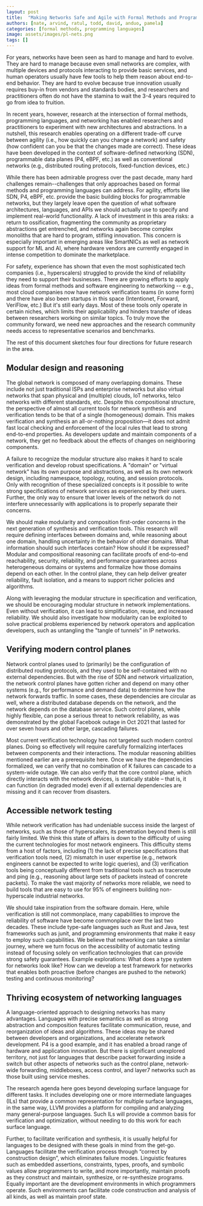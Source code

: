 ```yaml
---
layout: post
title:  "Making Networks Safe and Agile with Formal Methods and Programming Abstractions"
authors: [nate, arvind, ratul, todd, david, anduo, pamela]
categories: [formal methods, programming languages]
image: assets/images/pl-nets.png
tags: []
---
```


For years, networks have been seen as hard to manage and hard to evolve. They are hard to manage because even small networks are complex, with multiple devices and protocols interacting to provide basic services, and human operators usually have few tools to help them reason about end-to-end behavior. They are hard to evolve because true innovation usually requires buy-in from vendors and standards bodies, and researchers and practitioners often do not have the stamina to wait the 3-4 years required to go from idea to fruition.

In recent years, however, research at the intersection of formal methods, programming languages, and networking has enabled researchers and practitioners to experiment with new architectures and abstractions. In a nutshell, this research enables operating on a different trade-off curve between agility (i.e., how quickly can you change a network) and safety (how confident can you be that the changes made are correct). These ideas have been developed in the context of software-defined networking (SDN), programmable data planes (P4, eBPF, etc.) as well as conventional networks (e.g., distributed routing protocols, fixed-function devices, etc.)

While there has been admirable progress over the past decade, many hard challenges remain--challenges that only approaches based on formal methods and programming languages can address. For agility, efforts like SDN, P4, eBPF, etc. provide the basic building blocks for programmable networks, but they largely leave open the question of what software architectures, languages, and APIs we should actually use to specify and implement real-world functionality. A lack of investment in this area risks: a return to ossification, fragmenting the community as proprietary abstractions get entrenched, and networks again become complex monoliths that are hard to program, stifling innovation. This concern is especially important in emerging areas like SmartNICs as well as network support for ML and AI, where hardware vendors are currently engaged in intense competition to dominate the marketplace.

For safety, experience has shown that even the most sophisticated tech companies (i.e., hyperscalers) struggled to provide the kind of reliability they need to support their businesses. There are growing efforts to apply ideas from formal methods and software engineering to networking -- e.g., most cloud companies now have network verification teams (in some form) and there have also been startups in this space (Intentionet, Forward, VeriFlow, etc.) But it's still early days. Most of these tools only operate in certain niches, which limits their applicability and hinders transfer of ideas between researchers working on similar topics. To truly move the community forward, we need new approaches and the research community needs access to representative scenarios and benchmarks.

The rest of this document sketches four four directions for future research in the area.

## Modular design and reasoning

The global network is composed of many overlapping domains. These include not just traditional ISPs and enterprise networks but also virtual networks that span physical and (multiple) clouds, IoT networks, telco networks with different standards, etc. Despite this compositional structure, the perspective of almost all current tools for network synthesis and verification tends to be that of a single (homogeneous) domain. This makes verification and synthesis an all-or-nothing proposition—it does not admit fast local checking and enforcement of the local rules that lead to strong end-to-end properties.  As developers update and maintain components of a network, they get no feedback about the effects of changes on neighboring components.

A failure to recognize the modular structure also makes it hard to scale verification and develop robust specifications. A "domain" or "virtual network" has its own purpose and abstractions, as well as its own network design, including namespace, topology, routing, and session protocols.  Only with recognition of these specialized concepts is it possible to write strong specifications of
network services as experienced by their users.  Further, the only way to ensure that lower levels of the network do not interfere unnecessarily with applications is to properly separate their concerns.

We should make modularity and composition first-order concerns in the next generation of synthesis and verification tools. This research will require defining interfaces between domains and, while reasoning about one domain, handling uncertainty in the behavior of other domains. What information should such interfaces contain? How should it be expressed?  Modular and compositional reasoning can facilitate proofs of end-to-end reachability, security, reliability, and performance guarantees across heterogeneous domains or systems and formalize how those domains depend on each other. In the control plane, they can help deliver greater reliability, fault isolation, and a means to support richer policies and algorithms.

Along with leveraging the modular structure in specification and verification, we should be encouraging modular structure in network implementations.  Even without verification, it can lead to simplification, reuse, and increased reliability.  We should also investigate how modularity can be exploited to solve practical problems experienced by network operators and application developers, such as untangling the "tangle of tunnels" in IP networks.

## Verifying modern control planes

Network control planes used to (primarily) be the configuration of distributed routing protocols, and they used to be self-contained with no external dependencies. But with the rise of SDN and network virtualization, the network control planes have gotten richer and depend on many other systems (e.g., for performance and demand data) to determine how the network forwards traffic. In some cases, these dependencies are circular as well, where a distributed database depends on the network, and the network depends on the database service. Such control planes, while highly flexible, can pose a serious threat to network reliability, as was demonstrated by the global Facebook outage in Oct 2021 that lasted for over seven hours and other large, cascading failures.

Most current verification technology has not targeted such modern control planes. Doing so effectively will require carefully formalizing interfaces between components and their interactions. The modular reasoning abilities mentioned earlier are a prerequisite here. Once we have the dependencies formalized, we can verify that no combination of K failures can cascade to a system-wide outage. We can also verify that the core control plane, which directly interacts with the network devices, is statically stable – that is, it can function (in degraded mode) even if all external dependencies are missing and it can recover from disasters.

## Accessible network testing

While network verification has had undeniable success inside the largest of networks, such as those of hyperscalers, its penetration beyond them is still fairly limited. We think this state of affairs is down to the difficulty of using the current technologies for most network engineers. This difficulty stems from a host of factors, including (1) the lack of precise specifications that verification tools need, (2) mismatch in user expertise (e.g., network engineers cannot be expected to write logic queries), and (3) verification tools being conceptually different from traditional tools such as traceroute and ping (e.g., reasoning about large sets of packets instead of concrete packets). To make the vast majority of networks more reliable, we need to build tools that are easy to use for 95% of engineers building non-hyperscale industrial networks.

We should take inspiration from the software domain. Here, while verification is still not commonplace, many capabilities to improve the reliability of software have become commonplace over the last two decades. These include type-safe languages such as Rust and Java, test frameworks such as junit, and programming environments that make it easy to employ such capabilities. We believe that networking can take a similar journey, where we turn focus on the accessibility of automatic testing instead of focusing solely on verification technologies that can provide strong safety guarantees. Example explorations: What does a type system for networks look like? How can we develop a test framework for networks that enables both proactive (before changes are pushed to the network) testing and continuous monitoring?

## Thriving ecosystem of networking languages
A language-oriented approach to designing networks has many advantages.  Languages with precise semantics as well as strong abstraction and composition features facilitate communication, reuse, and reorganization of ideas and algorithms.  These ideas may be shared between developers and organizations, and accelerate network development. P4 is a good example, and it has enabled a broad range of hardware and application innovation. But there is significant unexplored territory, not just for languages that describe packet forwarding inside a switch but other aspects of networks such as the control plane, network-wide forwarding, middleboxes, access control, and layer7 networks such as those built using service meshes.

The research agenda here goes beyond developing surface language for different tasks. It includes developing one or more intermediate languages (ILs) that provide a common representation for multiple surface languages, in the same way, LLVM provides a platform for compiling and analyzing many general-purpose languages. Such ILs will provide a common basis for verification and optimization, without needing to do this work for each surface language.

Further, to facilitate verification and synthesis, it is usually helpful for languages to be designed with these goals in mind from the get-go. Languages facilitate the verification process through “correct by construction design”, which eliminates failure modes.  Linguistic features such as embedded assertions, constraints, types, proofs, and symbolic values allow programmers to write, and more importantly, maintain proofs as they construct and maintain, synthesize, or re-synthesize programs.  Equally important are the development environments in which programmers operate. Such environments can facilitate code construction and analysis of all kinds, as well as maintain proof state.
